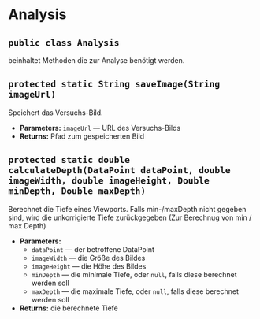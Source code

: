 # Analysis


## `public class Analysis`

beinhaltet Methoden die zur Analyse benötigt werden.

## `protected static String saveImage(String imageUrl)`

Speichert das Versuchs-Bild.

 * **Parameters:** `imageUrl` — URL des Versuchs-Bilds
 * **Returns:** Pfad zum gespeicherten Bild

## `protected static double calculateDepth(DataPoint dataPoint, double imageWidth, double imageHeight, Double minDepth, Double maxDepth)`

Berechnet die Tiefe eines Viewports. Falls min-/maxDepth nicht gegeben sind, wird die unkorrigierte Tiefe zurückgegeben (Zur Berechnug von min / max Depth)

 * **Parameters:**
   * `dataPoint` — der betroffene DataPoint
   * `imageWidth` — die Größe des Bildes
   * `imageHeight` — die Höhe des Bildes
   * `minDepth` — die minimale Tiefe, oder `null`, falls diese berechnet werden soll
   * `maxDepth` — die maximale Tiefe, oder `null`, falls diese berechnet werden soll
 * **Returns:** die berechnete Tiefe

